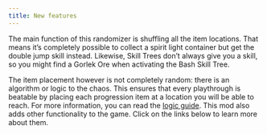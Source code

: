 ```yaml
---
title: New features
---
```


The main function of this randomizer is shuffling all the item locations.
That means it’s completely possible to collect a spirit light container but get the double jump skill instead.
Likewise, Skill Trees don’t always give you a skill, so you might find a Gorlek Ore when activating the Bash Skill Tree.

The item placement however is not completely random: there is an algorithm or logic to the chaos.
This ensures that every playthrough is beatable by placing each progression item at a location you will be able to reach.
For more information, you can read the [logic guide](/logic-groups).
This mod also adds other functionality to the game. Click on the links below to learn more about them.

